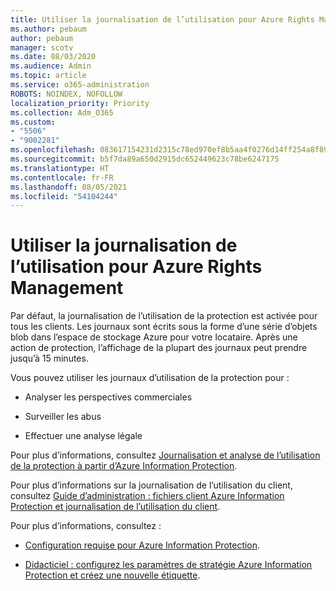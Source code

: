 ```yaml
---
title: Utiliser la journalisation de l’utilisation pour Azure Rights Management
ms.author: pebaum
author: pebaum
manager: scotv
ms.date: 08/03/2020
ms.audience: Admin
ms.topic: article
ms.service: o365-administration
ROBOTS: NOINDEX, NOFOLLOW
localization_priority: Priority
ms.collection: Adm_O365
ms.custom:
- "5506"
- "9002281"
ms.openlocfilehash: 083617154231d2315c78ed970ef8b5aa4f0276d14ff254a8f89eac1d53059b42
ms.sourcegitcommit: b5f7da89a650d2915dc652449623c78be6247175
ms.translationtype: HT
ms.contentlocale: fr-FR
ms.lasthandoff: 08/05/2021
ms.locfileid: "54104244"
---
```

# <a name="use-usage-logging-for-azure-rights-management"></a>Utiliser la journalisation de l’utilisation pour Azure Rights Management

Par défaut, la journalisation de l’utilisation de la protection est activée pour tous les clients. Les journaux sont écrits sous la forme d’une série d’objets blob dans l’espace de stockage Azure pour votre locataire. Après une action de protection, l’affichage de la plupart des journaux peut prendre jusqu’à 15 minutes.

Vous pouvez utiliser les journaux d’utilisation de la protection pour :

- Analyser les perspectives commerciales

- Surveiller les abus

- Effectuer une analyse légale

Pour plus d’informations, consultez [Journalisation et analyse de l’utilisation de la protection à partir d’Azure Information Protection](https://docs.microsoft.com/azure/information-protection/log-analyze-usage).

Pour plus d’informations sur la journalisation de l’utilisation du client, consultez [Guide d’administration : fichiers client Azure Information Protection et journalisation de l’utilisation du client](https://docs.microsoft.com/azure/information-protection/rms-client/client-admin-guide-files-and-logging).

Pour plus d’informations, consultez :

- [Configuration requise pour Azure Information Protection](https://docs.microsoft.com/azure/information-protection/get-started/requirements).
    
- [Didacticiel : configurez les paramètres de stratégie Azure Information Protection et créez une nouvelle étiquette](https://docs.microsoft.com/azure/information-protection/get-started/infoprotect-quick-start-tutorial).